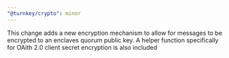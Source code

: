 ```yaml
---
"@turnkey/crypto": minor
---
```


This change adds a new encryption mechanism to allow for messages to be encrypted to an enclaves quorum public key. A helper function specifically for OAith 2.0 client secret encryption is also included
